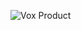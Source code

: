 ![Vox Product](https://iamcarrico.github.io/creating-your-own-cdn/images/VOXPRODUCT.svg "Vox Product")
